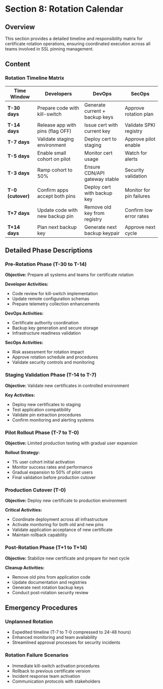 # Section 8: Rotation Calendar

## Overview
This section provides a detailed timeline and responsibility matrix for certificate rotation operations, ensuring coordinated execution across all teams involved in SSL pinning management.

## Content

### Rotation Timeline Matrix

| Time Window       | Developers                            | DevOps                              | SecOps                     |
|-------------------|---------------------------------------|-------------------------------------|----------------------------|
| **T-30 days**     | Prepare code with kill-switch         | Generate current + backup keys      | Approve rotation plan      |
| **T-14 days**     | Release app with pins (flag OFF)     | Issue cert with current key         | Validate SPKI registry     |
| **T-7 days**      | Validate staging environment          | Deploy cert to staging              | Approve pilot enable       |
| **T-5 days**      | Enable small cohort on pilot         | Monitor cert usage                  | Watch for alerts           |
| **T-3 days**      | Ramp cohort to 50%                   | Ensure CDN/API gateway stable       | Security validation        |
| **T-0 (cutover)** | Confirm apps accept both pins        | Deploy cert with backup key         | Monitor for pin failures   |
| **T+7 days**      | Update code with new backup pin      | Remove old key from registry        | Confirm low error rates    |
| **T+14 days**     | Plan next backup key                 | Generate next backup keypair        | Approve next cycle         |

## Detailed Phase Descriptions

### Pre-Rotation Phase (T-30 to T-14)
**Objective:** Prepare all systems and teams for certificate rotation

**Developer Activities:**
- Code review for kill-switch implementation
- Update remote configuration schemas
- Prepare telemetry collection enhancements

**DevOps Activities:**
- Certificate authority coordination
- Backup key generation and secure storage
- Infrastructure readiness validation

**SecOps Activities:**
- Risk assessment for rotation impact
- Approve rotation schedule and procedures
- Validate security controls and monitoring

### Staging Validation Phase (T-14 to T-7)
**Objective:** Validate new certificates in controlled environment

**Key Activities:**
- Deploy new certificates to staging
- Test application compatibility
- Validate pin extraction procedures
- Confirm monitoring and alerting systems

### Pilot Rollout Phase (T-7 to T-0)
**Objective:** Limited production testing with gradual user expansion

**Rollout Strategy:**
- 1% user cohort initial activation
- Monitor success rates and performance
- Gradual expansion to 50% of pilot users
- Final validation before production cutover

### Production Cutover (T-0)
**Objective:** Deploy new certificate to production environment

**Critical Activities:**
- Coordinate deployment across all infrastructure
- Activate monitoring for both old and new pins
- Validate application acceptance of new certificate
- Maintain rollback capability

### Post-Rotation Phase (T+1 to T+14)
**Objective:** Stabilize new certificate and prepare for next cycle

**Cleanup Activities:**
- Remove old pins from application code
- Update documentation and registries
- Generate next rotation backup keys
- Conduct post-rotation security review

## Emergency Procedures

### Unplanned Rotation
- Expedited timeline (T-7 to T-0 compressed to 24-48 hours)
- Enhanced monitoring and team availability
- Streamlined approval processes for security incidents

### Rotation Failure Scenarios
- Immediate kill-switch activation procedures
- Rollback to previous certificate version
- Incident response team activation
- Communication protocols with stakeholders
